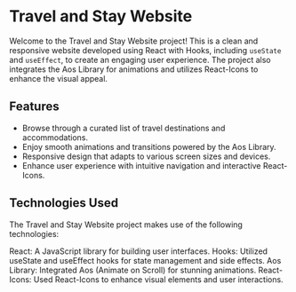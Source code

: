 # Travel and Stay Website

Welcome to the Travel and Stay Website project! This is a clean and responsive website developed using React with Hooks, including `useState` and `useEffect`, to create an engaging user experience. The project also integrates the Aos Library for animations and utilizes React-Icons to enhance the visual appeal.

## Features

- Browse through a curated list of travel destinations and accommodations.
- Enjoy smooth animations and transitions powered by the Aos Library.
- Responsive design that adapts to various screen sizes and devices.
- Enhance user experience with intuitive navigation and interactive React-Icons.

## Technologies Used

The Travel and Stay Website project makes use of the following technologies:

React: A JavaScript library for building user interfaces.
Hooks: Utilized useState and useEffect hooks for state management and side effects.
Aos Library: Integrated Aos (Animate on Scroll) for stunning animations.
React-Icons: Used React-Icons to enhance visual elements and user interactions.
